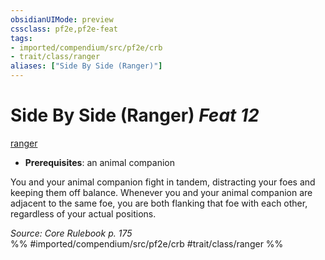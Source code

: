 ```yaml
---
obsidianUIMode: preview
cssclass: pf2e,pf2e-feat
tags:
- imported/compendium/src/pf2e/crb
- trait/class/ranger
aliases: ["Side By Side (Ranger)"]
---
```

# Side By Side (Ranger)  *Feat 12*  
[ranger](rules/traits/ranger.md)  

- **Prerequisites**: an animal companion

You and your animal companion fight in tandem, distracting your foes and keeping them off balance. Whenever you and your animal companion are adjacent to the same foe, you are both flanking that foe with each other, regardless of your actual positions.

*Source: Core Rulebook p. 175*  
%% #imported/compendium/src/pf2e/crb #trait/class/ranger %%